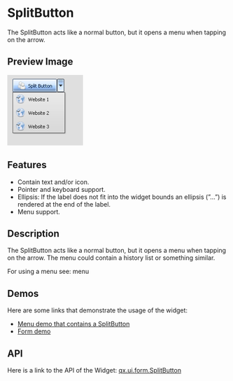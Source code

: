 SplitButton
===========

The SplitButton acts like a normal button, but it opens a menu when tapping on the arrow.

Preview Image
-------------

![SplitButton](splitbutton.png)

Features
--------

-   Contain text and/or icon.
-   Pointer and keyboard support.
-   Ellipsis: If the label does not fit into the widget bounds an ellipsis (”...”) is rendered at the end of the label.
-   Menu support.

Description
-----------

The SplitButton acts like a normal button, but it opens a menu when tapping on the arrow. The menu could contain a history list or something similar.

For using a menu see: menu

Demos
-----

Here are some links that demonstrate the usage of the widget:

-   [Menu demo that contains a SplitButton](apps://demobrowser/#widget~Menu.html)
-   [Form demo](apps://demobrowser/#showcase~Form.html)

API
---

Here is a link to the API of the Widget:
[qx.ui.form.SplitButton](apps://apiviewer/#qx.ui.form.SplitButton)
